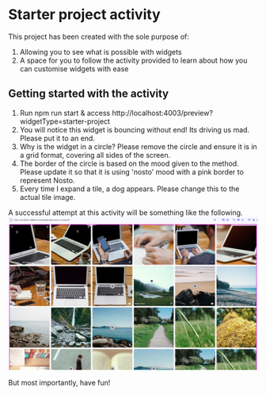 # Starter project activity

This project has been created with the sole purpose of:

1) Allowing you to see what is possible with widgets
2) A space for you to follow the activity provided to learn about how you can customise widgets with ease

## Getting started with the activity

1) Run npm run start & access http://localhost:4003/preview?widgetType=starter-project
2) You will notice this widget is bouncing without end! Its driving us mad. Please put it to an end.
3) Why is the widget in a circle? Please remove the circle and ensure it is in a grid format, covering all sides of the screen.
4) The border of the circle is based on the mood given to the method. Please update it so that it is using 'nosto' mood with a pink border to represent Nosto.
5) Every time I expand a tile, a dog appears. Please change this to the actual tile image.

A successful attempt at this activity will be something like the following.
![alt text](image.png)

But most importantly, have fun!